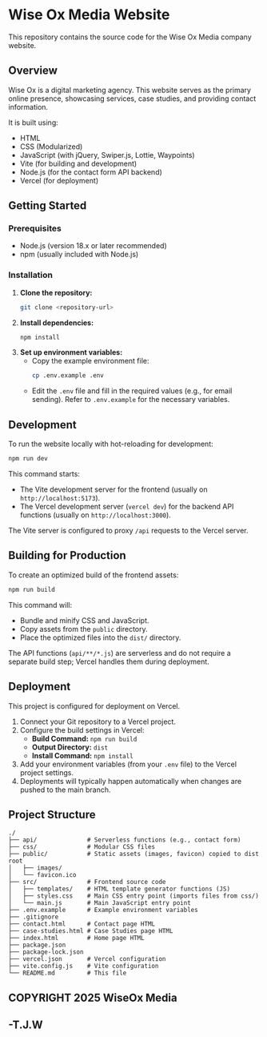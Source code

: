 # Wise Ox Media Website

This repository contains the source code for the Wise Ox Media company website.

## Overview

Wise Ox is a digital marketing agency. This website serves as the primary online presence, showcasing services, case studies, and providing contact information.

It is built using:
*   HTML
*   CSS (Modularized)
*   JavaScript (with jQuery, Swiper.js, Lottie, Waypoints)
*   Vite (for building and development)
*   Node.js (for the contact form API backend)
*   Vercel (for deployment)

## Getting Started

### Prerequisites

*   Node.js (version 18.x or later recommended)
*   npm (usually included with Node.js)

### Installation

1.  **Clone the repository:**
    ```bash
    git clone <repository-url>
    ```
2.  **Install dependencies:**
    ```bash
    npm install
    ```
3.  **Set up environment variables:**
    *   Copy the example environment file:
        ```bash
        cp .env.example .env
        ```
    *   Edit the `.env` file and fill in the required values (e.g., for email sending). Refer to `.env.example` for the necessary variables.

## Development

To run the website locally with hot-reloading for development:

```bash
npm run dev
```

This command starts:
*   The Vite development server for the frontend (usually on `http://localhost:5173`).
*   The Vercel development server (`vercel dev`) for the backend API functions (usually on `http://localhost:3000`).

The Vite server is configured to proxy `/api` requests to the Vercel server.

## Building for Production

To create an optimized build of the frontend assets:

```bash
npm run build
```

This command will:
*   Bundle and minify CSS and JavaScript.
*   Copy assets from the `public` directory.
*   Place the optimized files into the `dist/` directory.

The API functions (`api/**/*.js`) are serverless and do not require a separate build step; Vercel handles them during deployment.

## Deployment

This project is configured for deployment on Vercel.

1.  Connect your Git repository to a Vercel project.
2.  Configure the build settings in Vercel:
    *   **Build Command:** `npm run build`
    *   **Output Directory:** `dist`
    *   **Install Command:** `npm install`
3.  Add your environment variables (from your `.env` file) to the Vercel project settings.
4.  Deployments will typically happen automatically when changes are pushed to the main branch.

## Project Structure

```
./
├── api/              # Serverless functions (e.g., contact form)
├── css/              # Modular CSS files
├── public/           # Static assets (images, favicon) copied to dist root
│   ├── images/
│   └── favicon.ico
├── src/              # Frontend source code
│   ├── templates/    # HTML template generator functions (JS)
│   ├── styles.css    # Main CSS entry point (imports files from css/)
│   └── main.js       # Main JavaScript entry point
├── .env.example      # Example environment variables
├── .gitignore
├── contact.html      # Contact page HTML
├── case-studies.html # Case Studies page HTML
├── index.html        # Home page HTML
├── package.json
├── package-lock.json
├── vercel.json       # Vercel configuration
├── vite.config.js    # Vite configuration
└── README.md         # This file
```

## COPYRIGHT 2025 WiseOx Media
## -T.J.W